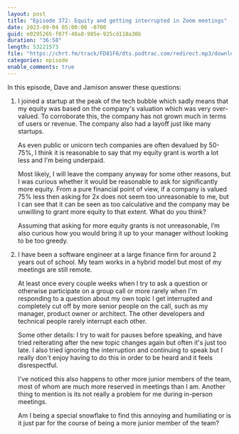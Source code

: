 ```yaml
---
layout: post
title: "Episode 372: Equity and getting interrupted in Zoom meetings"
date: 2023-09-04 05:00:00 -0700
guid: e0295265-f07f-48a8-985e-925cd118a30b
duration: "36:58"
length: 53221573
file: "https://chrt.fm/track/FD81F6/dts.podtrac.com/redirect.mp3/download.softskills.audio/sse-372.mp3"
categories: episode
enable_comments: true
---
```


In this episode, Dave and Jamison answer these questions:

1. I joined a startup at the peak of the tech bubble which sadly means that my equity was based on the company's valuation which was very over-valued. To corroborate this, the company has not grown much in terms of users or revenue. The company also had a layoff just like many startups.
   
   As even public or unicorn tech companies are often devalued by 50-75%, I think it is reasonable to say that my equity grant is worth a lot less and I'm being underpaid.
   
   Most likely, I will leave the company anyway for some other reasons, but I was curious whether it would be reasonable to ask for significantly more equity. From a pure financial point of view, if a company is valued 75% less then asking for 2x does not seem too unreasonable to me, but I can see that it can be seen as too calculative and the company may be unwilling to grant more equity to that extent. What do you think?
   
   
   Assuming that asking for more equity grants is not unreasonable, I’m also curious how you would bring it up to your manager without looking to be too greedy.

2. I have been a software engineer at a large finance firm for around 2 years out of school. My team works in a hybrid model but most of my meetings are still remote.
   
   At least once every couple weeks when I try to ask a question or otherwise participate on a group call or more rarely when I'm responding to a question about my own topic I get interrupted and completely cut off by more senior people on the call, such as my manager, product owner or architect. The other developers and technical people rarely interrupt each other.
   
   Some other details: I try to wait for pauses before speaking, and have tried reiterating after the new topic changes again but often it's just too late. I also tried ignoring the interruption and continuing to speak but I really don't enjoy having to do this in order to be heard and it feels disrespectful.
   
   I've noticed this also happens to other more junior members of the team, most of whom are much more reserved in meetings than I am. Another thing to mention is its not really a problem for me during in-person meetings.
   
   Am I being a special snowflake to find this annoying and humiliating or is it just par for the course of being a more junior member of the team?
